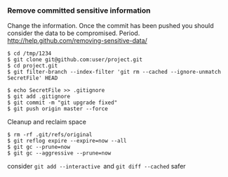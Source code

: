 ### Remove committed sensitive information ###
 Change the information. Once the commit has been pushed you should consider the data to be compromised. Period.
http://help.github.com/removing-sensitive-data/
```
$ cd /tmp/1234
$ git clone git@github.com:user/project.git
$ cd project.git
$ git filter-branch --index-filter 'git rm --cached --ignore-unmatch SecretFile' HEAD
```
```
$ echo SecretFile >> .gitignore
$ git add .gitignore
$ git commit -m "git upgrade fixed"
$ git push origin master --force
```
Cleanup and reclaim space
```
$ rm -rf .git/refs/original
$ git reflog expire --expire=now --all
$ git gc --prune=now
$ git gc --aggressive --prune=now
```
consider `git add --interactive `and `git diff --cached` safer